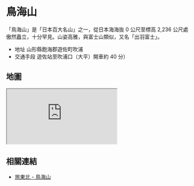 # 鳥海山

「鳥海山」是「日本百大名山」之一，從日本海海抜 0 公尺至標高 2,236 公尺處傲然矗立，十分罕見。山姿高雅，與富士山類似，又名「出羽富士」。

- 地址 山形縣飽海郡遊佐町吹浦
- 交通手段 遊佐站至吹浦口（大平）開車約 40 分）

## 地圖

<iframe src="https://www.google.com/maps/embed?pb=!1m18!1m12!1m3!1d43031.91108977349!2d140.01906297392827!3d39.09804711798153!2m3!1f0!2f0!3f0!3m2!1i1024!2i768!4f13.1!3m3!1m2!1s0x5f8eed559b6f460d%3A0x8e67ba4656d9ec4d!2sMount%20Ch%C5%8Dkai!5e0!3m2!1sen!2stw!4v1690543445014!5m2!1sen!2stw"  allowfullscreen="" loading="lazy" referrerpolicy="no-referrer-when-downgrade"></iframe>

## 相關連結

- [旅東北 - 鳥海山](https://www.tohokukanko.jp/zh_TW/attractions/detail_1577.html)
